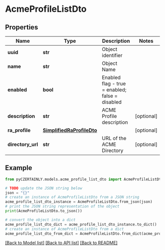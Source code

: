 # AcmeProfileListDto


## Properties

Name | Type | Description | Notes
------------ | ------------- | ------------- | -------------
**uuid** | **str** | Object identifier | 
**name** | **str** | Object Name | 
**enabled** | **bool** | Enabled flag - true &#x3D; enabled; false &#x3D; disabled | 
**description** | **str** | ACME Profile description | [optional] 
**ra_profile** | [**SimplifiedRaProfileDto**](SimplifiedRaProfileDto.md) |  | [optional] 
**directory_url** | **str** | URL of the ACME Directory | [optional] 

## Example

```python
from pyCZERTAINLY.models.acme_profile_list_dto import AcmeProfileListDto

# TODO update the JSON string below
json = "{}"
# create an instance of AcmeProfileListDto from a JSON string
acme_profile_list_dto_instance = AcmeProfileListDto.from_json(json)
# print the JSON string representation of the object
print(AcmeProfileListDto.to_json())

# convert the object into a dict
acme_profile_list_dto_dict = acme_profile_list_dto_instance.to_dict()
# create an instance of AcmeProfileListDto from a dict
acme_profile_list_dto_from_dict = AcmeProfileListDto.from_dict(acme_profile_list_dto_dict)
```
[[Back to Model list]](../README.md#documentation-for-models) [[Back to API list]](../README.md#documentation-for-api-endpoints) [[Back to README]](../README.md)


